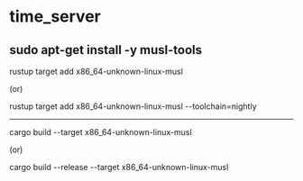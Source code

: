 # time_server

sudo apt-get install -y musl-tools
---

rustup target add x86_64-unknown-linux-musl

(or)

rustup target add x86_64-unknown-linux-musl --toolchain=nightly

---

cargo build --target x86_64-unknown-linux-musl

(or)

cargo build --release --target x86_64-unknown-linux-musl
